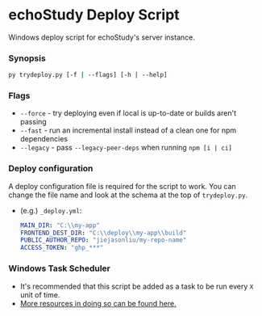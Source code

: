 # echoStudy Deploy Script

Windows deploy script for echoStudy's server instance.

### Synopsis
  ```bash
  py trydeploy.py [-f | --flags] [-h | --help]
  ```

### Flags
  * `--force`   - try deploying even if local is up-to-date or builds aren't passing
  * `--fast`    - run an incremental install instead of a clean one for npm dependencies
  * `--legacy`  - pass `--legacy-peer-deps` when running `npm [i | ci]`

### Deploy configuration
A deploy configuration file is required for the script to work. 
You can change the file name and look at the schema at the top of `trydeploy.py`.
  * (e.g.) `_deploy.yml`:
    ```yml
    MAIN_DIR: "C:\\my-app"
    FRONTEND_DEST_DIR: "C:\\deploy\\my-app\\build"
    PUBLIC_AUTHOR_REPO: "jiejasonliu/my-repo-name"
    ACCESS_TOKEN: "ghp_***"
    ```

### Windows Task Scheduler
  * It's recommended that this script be added as a task to be run every `X` unit of time.
  * [More resources in doing so can be found here.](https://www.jcchouinard.com/python-automation-using-task-scheduler/)